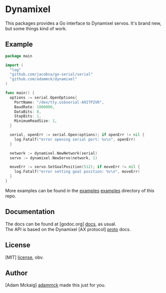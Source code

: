 # Dynamixel

This packages provides a Go interface to Dynamixel servos. It's brand new, but
some things kind of work.


## Example

```go
package main

import (
  "log"
  "github.com/jacobsa/go-serial/serial"
  "github.com/adammck/dynamixel"
)

func main() {
  options := serial.OpenOptions{
    PortName: "/dev/tty.usbserial-A9ITPZVR",
    BaudRate: 1000000,
    DataBits: 8,
    StopBits: 1,
    MinimumReadSize: 1,
  }

  serial, openErr := serial.Open(options); if openErr != nil {
    log.Fatalf("error opening serial port: %v\n", openErr)
  }

  network := dynamixel.NewNetwork(serial)
  servo := dynamixel.NewServo(network, 1)

  moveErr := servo.SetGoalPosition(512); if moveErr != nil {
    log.Fatalf("error setting goal position: %v\n", moveErr)
  }
}
```

More examples can be found in the [examples] [examples] directory of this repo.


## Documentation

The docs can be found at [godoc.org] [docs], as usual.  
The API is based on the Dynamixel [AX protocol] [proto] docs.


## License

[MIT] [license], obv.


## Author

[Adam Mckaig] [adammck] made this just for you.  




[docs]:     https://godoc.org/github.com/adammck/dynamixel
[examples]: https://github.com/adammck/dynamixel/tree/master/examples
[proto]:    http://support.robotis.com/en/product/dynamixel/ax_series/dxl_ax_actuator.htm#Control_Table
[license]:  https://github.com/adammck/dynamixel/blob/master/LICENSE
[adammck]:  http://github.com/adammck
